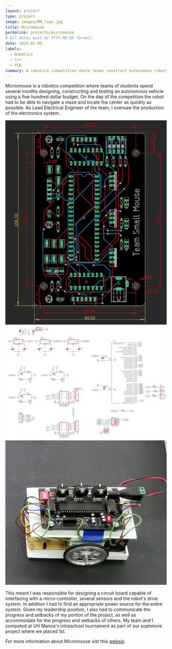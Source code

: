 ```yaml
---
layout: project
type: project
image: images/MM_logo.jpg
title: Micromouse
permalink: projects/micromouse
# All dates must be YYYY-MM-DD format!
date: 2019-01-06
labels:
  - Robotics
  - C++
  - PCB
summary: A robotics competition where teams construct autonomous robots programmed to solve a 16x16 maze as quickly as possible.
---
```


Micromouse is a robotics competition where teams of students spend several months designing, constructing and testing an autonomous vehicle using a five hundred dollar budget. On the day of the competition the robot had to be able to navigate a maze and locate the center as quickly as possible. As Lead Electrical Engineer of the team, I oversaw the production of the electronics system. 

<div class="ui medium rounded images">
  <img class="ui image" src="../images/MMPCBbrd.JPG">
  <img class="ui image" src="../images/MMPCBsch.JPG">
  <img class="ui image" src="../images/MMRobot.jpg">
</div>

This meant I was responsible for designing a circuit board capable of interfacing with a micro-controller, several sensors and the robot's drive system. In addition I had to find an appropriate power source for the entire system. Given my leadership position, I also had to communicate the progress and setbacks of my portion of the project, as well as accommodate for the progress and setbacks of others. My team and I competed at UH Manoa's intraschool tournament as part of our sophmore project where we placed 1st.

For more information about Micromouse vist this [websie](http://www.micromouseonline.com/).
